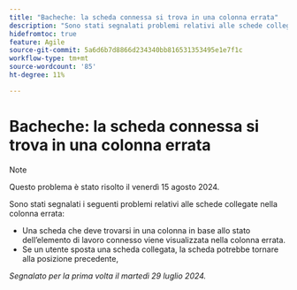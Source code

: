 ```yaml
---
title: "Bacheche: la scheda connessa si trova in una colonna errata"
description: "Sono stati segnalati problemi relativi alle schede collegate nella colonna errata."
hidefromtoc: true
feature: Agile
source-git-commit: 5a6d6b7d8866d234340bb816531353495e1e7f1c
workflow-type: tm+mt
source-wordcount: '85'
ht-degree: 11%

---
```



# Bacheche: la scheda connessa si trova in una colonna errata

>[!NOTE]
>
>Questo problema è stato risolto il venerdì 15 agosto 2024.

Sono stati segnalati i seguenti problemi relativi alle schede collegate nella colonna errata:

* Una scheda che deve trovarsi in una colonna in base allo stato dell’elemento di lavoro connesso viene visualizzata nella colonna errata.
* Se un utente sposta una scheda collegata, la scheda potrebbe tornare alla posizione precedente,

_Segnalato per la prima volta il martedì 29 luglio 2024._
